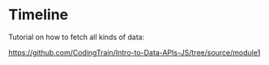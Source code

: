 # Timeline


Tutorial on how to fetch all kinds of data:

https://github.com/CodingTrain/Intro-to-Data-APIs-JS/tree/source/module1
